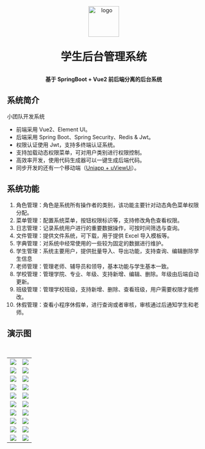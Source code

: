 <p align="center">
	<img alt="logo" width="80" src="https://gitee.com/donghe-li/images/raw/master/student-mangement/logo.png">
</p>
<h1 align="center" style="margin: 30px 0 30px; font-weight: bold;">学生后台管理系统</h1>
<h4 align="center">基于 SpringBoot + Vue2 前后端分离的后台系统</h4>

## 系统简介

小团队开发系统

- 前端采用 Vue2、Element UI。
- 后端采用 Spring Boot、Spring Security、Redis & Jwt。
- 权限认证使用 Jwt，支持多终端认证系统。
- 支持加载动态权限菜单，可对用户类别进行权限控制。
- 高效率开发，使用代码生成器可以一键生成后端代码。
- 同步开发的还有一个移动端（[Uniapp + uViewUi](https://gitee.com/donghe-li/student-management-mobile)）。

## 系统功能

1. 角色管理：角色是系统所有操作者的类别，该功能主要针对动态角色菜单权限分配。
2. 菜单管理：配置系统菜单，按钮权限标识等，支持修改角色查看权限。
3. 日志管理：记录系统用户进行的重要数据操作，可按时间筛选与查询。
4. 文件管理：提供文件系统，可下载，用于提供 Excel 导入模板等。
5. 字典管理：对系统中经常使用的一些较为固定的数据进行维护。
6. 学生管理：系统主要用户，提供批量导入、导出功能，支持查询、编辑删除学生信息
7. 老师管理：管理老师、辅导员和领导，基本功能与学生基本一致。
8. 学校管理：管理学院、专业、年级、支持新增、编辑、删除。年级由后端自动更新。
9. 班级管理：管理学校班级，支持新增、删除、查看班级，用户需要权限才能修改。
10. 休假管理：查看小程序休假单，进行查询或者审核，审核通过后通知学生和老师。

## 演示图

<table>
    <tr>
        <td><img src="https://gitee.com/donghe-li/images/raw/master/student-mangement/login.png"/></td>
        <td><img src="https://gitee.com/donghe-li/images/raw/master/student-mangement/head.png"/></td>
    </tr>
    <tr>
        <td><img src="https://gitee.com/donghe-li/images/raw/master/student-mangement/menu.png"/></td>
        <td><img src="https://gitee.com/donghe-li/images/raw/master/student-mangement/menu1.png"/></td>
    </tr>
    ​<tr>
        <td><img src="https://gitee.com/donghe-li/images/raw/master/student-mangement/role.png"/></td>
        <td><img src="https://gitee.com/donghe-li/images/raw/master/student-mangement/role1.png"/></td>
    </tr>
    <tr>
        <td><img src="https://gitee.com/donghe-li/images/raw/master/student-mangement/log.png"/></td>
        <td><img src="https://gitee.com/donghe-li/images/raw/master/student-mangement/log1.png"/></td>
    </tr>
    <tr>
        <td><img src="https://gitee.com/donghe-li/images/raw/master/student-mangement/file.png"/></td>
        <td><img src="https://gitee.com/donghe-li/images/raw/master/student-mangement/dit.png"/></td>
    </tr>
    <tr>
        <td><img src="https://gitee.com/donghe-li/images/raw/master/student-mangement/student.png"/></td>
        <td><img src="https://gitee.com/donghe-li/images/raw/master/student-mangement/student1.png"/></td>
    </tr>
    <tr>
        <td><img src="https://gitee.com/donghe-li/images/raw/master/student-mangement/tutor.png"/></td>
        <td><img src="https://gitee.com/donghe-li/images/raw/master/student-mangement/school.png"/></td>
    </tr>
    <tr>
        <td><img src="https://gitee.com/donghe-li/images/raw/master/student-mangement/school1.png"/></td>
        <td><img src="https://gitee.com/donghe-li/images/raw/master/student-mangement/class.png"/></td>
    </tr>
    <tr>
        <td><img src="https://gitee.com/donghe-li/images/raw/master/student-mangement/class1.png"/></td>
        <td><img src="https://gitee.com/donghe-li/images/raw/master/student-mangement/class2.png"/></td>
    </tr>
    <tr>
        <td><img src="https://gitee.com/donghe-li/images/raw/master/student-mangement/class3.png"/></td>
        <td><img src="https://gitee.com/donghe-li/images/raw/master/student-mangement/class4.png"/></td>
    </tr>
</table>
